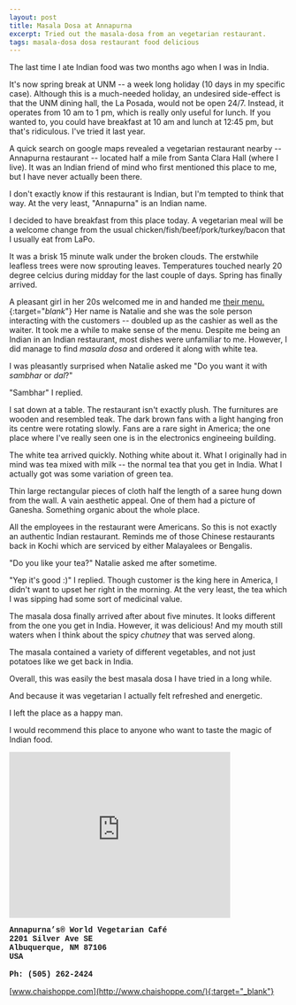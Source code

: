 ```yaml
---
layout: post
title: Masala Dosa at Annapurna
excerpt: Tried out the masala-dosa from an vegetarian restaurant.
tags: masala-dosa dosa restaurant food delicious
---
```

The last time I ate Indian food was two months ago when I was in India.

It's now spring break at UNM -- a week long holiday (10 days in my specific case). Although this is a much-needed holiday, an undesired side-effect is that the UNM dining hall, the La Posada, would not be open 24/7. Instead, it operates from 10 am to 1 pm, which is really only useful for lunch. If you wanted to, you could have breakfast at 10 am and lunch at 12:45 pm, but that's ridiculous. I've tried it last year.

A quick search on google maps revealed a vegetarian restaurant nearby -- Annapurna restaurant -- located half a mile from Santa Clara Hall (where I live). It was an Indian friend of mind who first mentioned this place to me, but I have never actually been there.

I don't exactly know if this restaurant is Indian, but I'm tempted to think that way. At the very least, "Annapurna" is an Indian name.

I decided to have breakfast from this place today. A vegetarian meal will be a welcome change from the usual chicken/fish/beef/pork/turkey/bacon that I usually eat from LaPo.

It was a brisk 15 minute walk under the broken clouds. The erstwhile leafless trees were now sprouting leaves. Temperatures touched nearly 20 degree celcius during midday for the last couple of days. Spring has finally arrived.

A pleasant girl in her 20s welcomed me in and handed me [their menu.](http://www.chaishoppe.com/images/menu/2016_Annapurna_Menu.pdf){:target="_blank_"} Her name is Natalie and she was the sole person interacting with the customers -- doubled up as the cashier as well as the waiter. It took me a while to make sense of the menu. Despite me being an Indian in an Indian restaurant, most dishes were unfamiliar to me. However, I did manage to find *masala dosa* and ordered it along with white tea.

I was pleasantly surprised when Natalie asked me "Do you want it with *sambhar* or *dal*?"

"Sambhar" I replied.

I sat down at a table. The restaurant isn't exactly plush. The furnitures are wooden and resembled teak. The dark brown fans with a light hanging fron its centre were rotating slowly. Fans are a rare sight in America; the one place where I've really seen one is in the electronics engineeing building.

The white tea arrived quickly. Nothing white about it. What I originally had in mind was tea mixed with milk -- the normal tea that you get in India. What I actually got was some variation of green tea.

Thin large rectangular pieces of cloth half the length of a saree hung down from the wall. A vain aesthetic appeal. One of them had a picture of Ganesha. Something organic about the whole place.

All the employees in the restaurant were Americans. So this is not exactly an authentic Indian restaurant. Reminds me of those Chinese restaurants back in Kochi which are serviced by either Malayalees or Bengalis.

"Do you like your tea?" Natalie asked me after sometime.

"Yep it's good :)" I replied. Though customer is the king here in America, I didn't want to upset her right in the morning. At the very least, the tea which I was sipping had some sort of medicinal value.

The masala dosa finally arrived after about five minutes. It looks different from the one you get in India. However, it was delicious! And my mouth still waters when I think about the spicy *chutney* that was served along.

The masala contained a variety of different vegetables, and not just potatoes like we get back in India.

Overall, this was easily the best masala dosa I have tried in a long while.

And because it was vegetarian I actually felt refreshed and energetic.

I left the place as a happy man.

I would recommend this place to anyone who want to taste the magic of Indian food.

<iframe src="https://www.google.com/maps/embed?pb=!1m18!1m12!1m3!1d3265.0973712106916!2d-106.62401768537651!3d35.07929977035588!2m3!1f0!2f0!3f0!3m2!1i1024!2i768!4f13.1!3m3!1m2!1s0x87220b6692d32ced%3A0xdf943be1a98fcaf0!2zQW5uYXB1cm5h4oCZc8KuIFdvcmxkIFZlZ2V0YXJpYW4gQ2Fmw6k!5e0!3m2!1sen!2sus!4v1489276988816" width="400" height="300" frameborder="0" style="border:0" allowfullscreen></iframe>

<br />

<p style="font-family:courier;">
<strong>
Annapurna’s® World Vegetarian Café <br>
2201 Silver Ave SE <br>
Albuquerque, NM 87106 <br>
USA <br><br>
Ph: (505) 262-2424
</strong>
</p>

[www.chaishoppe.com](http://www.chaishoppe.com/){:target="_blank"}
